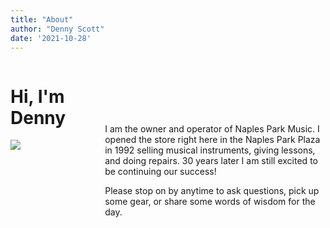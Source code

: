 ```yaml
---
title: "About"
author: "Denny Scott"
date: '2021-10-28'
---
```


<div style = "float: left; width: 30%">
  <h1> Hi, I'm Denny </h1>
  <img src = "https://naplesparkmusic.netlify.app/img/denny-bass.img" style = width: 60%; margin-top: 0px">
</div>

<div style = "float: left; width: 70%; padding-top: 100px">
I am the owner and operator of Naples Park Music. I opened the store right here in the Naples Park Plaza in 1992 selling musical instruments, giving lessons, and doing repairs. 30 years later I am still excited to be continuing our success!

Please stop on by anytime to ask questions, pick up some gear, or share some words of wisdom for the day. 
</div>
 
